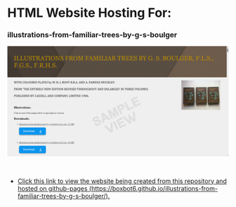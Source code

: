 # HTML Website Hosting For:

### illustrations-from-familiar-trees-by-g-s-boulger
  
![illustrations-from-familiar-trees-by-g-s-boulger-sample.png](images/illustrations-from-familiar-trees-by-g-s-boulger-sample.png)

<br>

* [Click this link to view the website being created from this repository and hosted on github-pages (https://boxbot6.github.io/illustrations-from-familiar-trees-by-g-s-boulger/).](https://boxbot6.github.io/illustrations-from-familiar-trees-by-g-s-boulger/)

<br>
